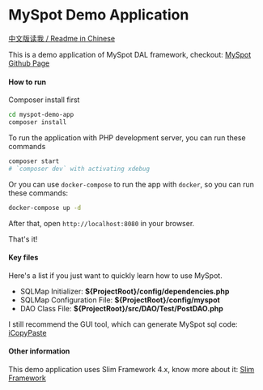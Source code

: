 # MySpot Demo Application

[中文版读我 / Readme in Chinese](README.zh.md)

This is a demo application of MySpot DAL framework, checkout: [MySpot Github Page](https://github.com/vimac/myspot)

#### How to run

Composer install first

```bash
cd myspot-demo-app
composer install
```

To run the application with PHP development server, you can run these commands 

```bash
composer start
# `composer dev` with activating xdebug
```

Or you can use `docker-compose` to run the app with `docker`, so you can run these commands:
```bash
docker-compose up -d
```
After that, open `http://localhost:8080` in your browser.

That's it!

#### Key files

Here's a list if you just want to quickly learn how to use MySpot.

* SQLMap Initializer: **${ProjectRoot}/config/dependencies.php**
* SQLMap Configuration File: **${ProjectRoot}/config/myspot**
* DAO Class File: **${ProjectRoot}/src/DAO/Test/PostDAO.php**

I still recommend the GUI tool, which can generate MySpot sql code: [iCopyPaste](https://github.com/vimac/iCopyPaste)

#### Other information

This demo application uses Slim Framework 4.x, know more about it: [Slim Framework](http://www.slimframework.com/)
